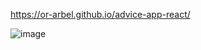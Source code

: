 https://or-arbel.github.io/advice-app-react/

![image](https://user-images.githubusercontent.com/61117215/132977918-c2b896c2-817d-4dc7-b282-edde4b5a43e8.png)
